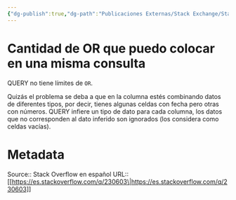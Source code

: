 ```yaml
---
{"dg-publish":true,"dg-path":"Publicaciones Externas/Stack Exchange/Stack Overflow en español/es.stackoverflow.com-230603.md","permalink":"/publicaciones-externas/stack-exchange/stack-overflow-en-espanol/es-stackoverflow-com-230603/","title":"Cantidad de OR que puedo colocar en una misma consulta","hide":true,"noteIcon":"\"0\"","created":"2024-04-03T12:49:10.506-06:00","updated":"2024-04-05T16:43:54.608-06:00"}
---
```


# Cantidad de OR que puedo colocar en una misma consulta

QUERY no tiene límites de `OR`.

Quizás el problema se deba a que en la columna estés combinando datos de diferentes tipos, por decir, tienes algunas celdas con fecha pero otras con números. QUERY infiere un tipo de dato para cada columna, los datos que no corresponden al dato inferido son ignorados (los considera como celdas vacías).

# Metadata
Source:: Stack Overflow en español
URL:: [[https://es.stackoverflow.com/q/230603\|https://es.stackoverflow.com/q/230603]]

